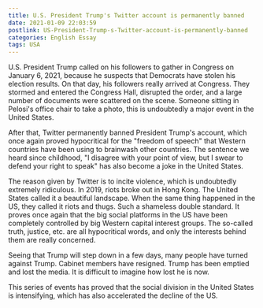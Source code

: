 ```yaml
---
title: U.S. President Trump's Twitter account is permanently banned
date: 2021-01-09 22:03:59
postlink: US-President-Trump-s-Twitter-account-is-permanently-banned
categories: English Essay
tags: USA
---
```

U.S. President Trump called on his followers to gather in Congress on January 6, 2021, because he suspects that Democrats have stolen his election results. On that day, his followers really arrived at Congress. They stormed and entered the Congress Hall, disrupted the order, and a large number of documents were scattered on the scene. Someone sitting in Pelosi's office chair to take a photo, this is undoubtedly a major event in the United States.<!--more-->

After that, Twitter permanently banned President Trump's account, which once again proved hypocritical for the "freedom of speech" that Western countries have been using to brainwash other countries. The sentence we heard since childhood, "I disagree with your point of view, but I swear to defend your right to speak" has also become a joke in the United States.

The reason given by Twitter is to incite violence, which is undoubtedly extremely ridiculous. In 2019, riots broke out in Hong Kong. The United States called it a beautiful landscape. When the same thing happened in the US, they called it riots and thugs. Such a shameless double standard. It proves once again that the big social platforms in the US have been completely controlled by big Western capital interest groups. The so-called truth, justice, etc. are all hypocritical words, and only the interests behind them are really concerned.

Seeing that Trump will step down in a few days, many people have turned against Trump. Cabinet members have resigned. Trump has been emptied and lost the media. It is difficult to imagine how lost he is now. 

This series of events has proved that the social division in the United States is intensifying, which has also accelerated the decline of the US.